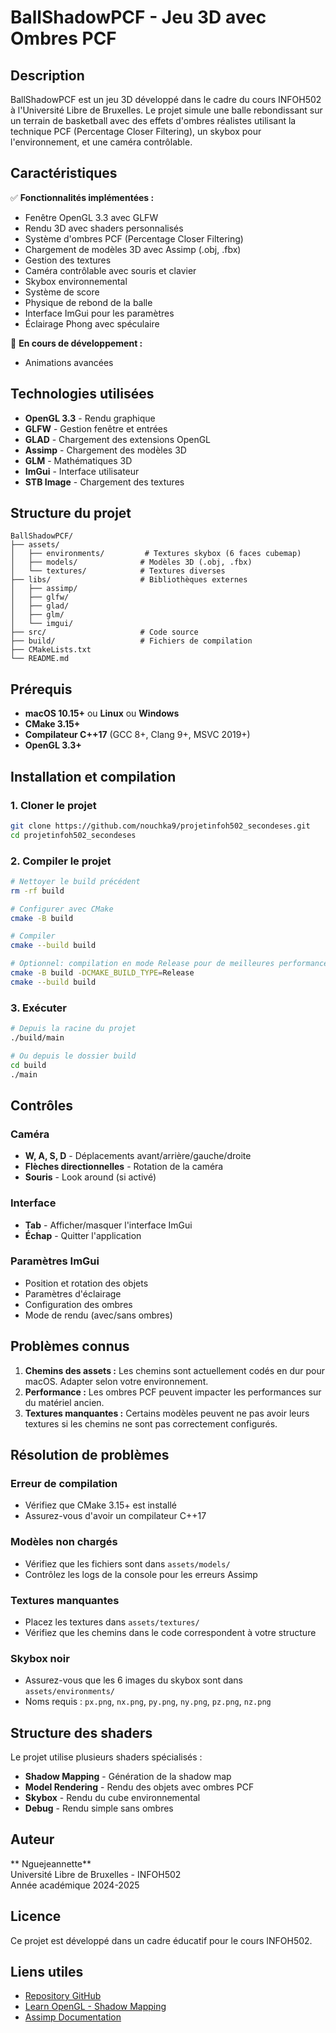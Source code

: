# BallShadowPCF - Jeu 3D avec Ombres PCF

## Description

BallShadowPCF est un jeu 3D développé dans le cadre du cours INFOH502 à l'Université Libre de Bruxelles. Le projet simule une balle rebondissant sur un terrain de basketball avec des effets d'ombres réalistes utilisant la technique PCF (Percentage Closer Filtering), un skybox pour l'environnement, et une caméra contrôlable.

## Caractéristiques

✅ **Fonctionnalités implémentées :**
- Fenêtre OpenGL 3.3 avec GLFW
- Rendu 3D avec shaders personnalisés
- Système d'ombres PCF (Percentage Closer Filtering)
- Chargement de modèles 3D avec Assimp (.obj, .fbx)
- Gestion des textures
- Caméra contrôlable avec souris et clavier
- Skybox environnemental
- Système de score
- Physique de rebond de la balle
- Interface ImGui pour les paramètres
- Éclairage Phong avec spéculaire

🚧 **En cours de développement :**
- Animations avancées

## Technologies utilisées

- **OpenGL 3.3** - Rendu graphique
- **GLFW** - Gestion fenêtre et entrées
- **GLAD** - Chargement des extensions OpenGL
- **Assimp** - Chargement des modèles 3D
- **GLM** - Mathématiques 3D
- **ImGui** - Interface utilisateur
- **STB Image** - Chargement des textures

## Structure du projet

```
BallShadowPCF/
├── assets/
│   ├── environments/         # Textures skybox (6 faces cubemap)
│   ├── models/              # Modèles 3D (.obj, .fbx)
│   └── textures/            # Textures diverses
├── libs/                    # Bibliothèques externes
│   ├── assimp/
│   ├── glfw/
│   ├── glad/
│   ├── glm/
│   └── imgui/
├── src/                     # Code source
├── build/                   # Fichiers de compilation
├── CMakeLists.txt
└── README.md
```

## Prérequis

- **macOS 10.15+** ou **Linux** ou **Windows**
- **CMake 3.15+**
- **Compilateur C++17** (GCC 8+, Clang 9+, MSVC 2019+)
- **OpenGL 3.3+**

## Installation et compilation

### 1. Cloner le projet

```bash
git clone https://github.com/nouchka9/projetinfoh502_secondeses.git
cd projetinfoh502_secondeses
```

### 2. Compiler le projet

```bash
# Nettoyer le build précédent
rm -rf build

# Configurer avec CMake
cmake -B build

# Compiler
cmake --build build

# Optionnel: compilation en mode Release pour de meilleures performances
cmake -B build -DCMAKE_BUILD_TYPE=Release
cmake --build build
```

### 3. Exécuter

```bash
# Depuis la racine du projet
./build/main

# Ou depuis le dossier build
cd build
./main
```

## Contrôles

### Caméra
- **W, A, S, D** - Déplacements avant/arrière/gauche/droite
- **Flèches directionnelles** - Rotation de la caméra
- **Souris** - Look around (si activé)

### Interface
- **Tab** - Afficher/masquer l'interface ImGui
- **Échap** - Quitter l'application

### Paramètres ImGui
- Position et rotation des objets
- Paramètres d'éclairage
- Configuration des ombres
- Mode de rendu (avec/sans ombres)

## Problèmes connus

1. **Chemins des assets :** Les chemins sont actuellement codés en dur pour macOS. Adapter selon votre environnement.
2. **Performance :** Les ombres PCF peuvent impacter les performances sur du matériel ancien.
3. **Textures manquantes :** Certains modèles peuvent ne pas avoir leurs textures si les chemins ne sont pas correctement configurés.

## Résolution de problèmes

### Erreur de compilation
- Vérifiez que CMake 3.15+ est installé
- Assurez-vous d'avoir un compilateur C++17

### Modèles non chargés
- Vérifiez que les fichiers sont dans `assets/models/`
- Contrôlez les logs de la console pour les erreurs Assimp

### Textures manquantes
- Placez les textures dans `assets/textures/`
- Vérifiez que les chemins dans le code correspondent à votre structure

### Skybox noir
- Assurez-vous que les 6 images du skybox sont dans `assets/environments/`
- Noms requis : `px.png`, `nx.png`, `py.png`, `ny.png`, `pz.png`, `nz.png`

## Structure des shaders

Le projet utilise plusieurs shaders spécialisés :

- **Shadow Mapping** - Génération de la shadow map
- **Model Rendering** - Rendu des objets avec ombres PCF
- **Skybox** - Rendu du cube environnemental
- **Debug** - Rendu simple sans ombres

## Auteur

** Nguejeannette**  
Université Libre de Bruxelles - INFOH502  
Année académique 2024-2025

## Licence

Ce projet est développé dans un cadre éducatif pour le cours INFOH502.

## Liens utiles

- [Repository GitHub](https://github.com/nouchka9/projetinfoh502_secondeses)
- [Learn OpenGL - Shadow Mapping](https://learnopengl.com/Advanced-Lighting/Shadows/Shadow-Mapping)
- [Assimp Documentation](https://assimp-docs.readthedocs.io/)
